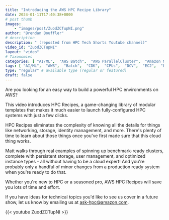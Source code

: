 ```yaml
---
title: "Introducing the AWS HPC Recipe Library"
date: 2024-01-11T17:40:38+0000
# post thumb
images:
    - "images/post/ZuodZCTupNI.png"
author: "Brendan Bouffler"
# description
description: " (reposted from HPC Tech Shorts Youtube channel)"
video_id: "ZuodZCTupNI"
layout: "video"
# Taxonomies
categories: [ "AI/ML",  "AWS Batch",  "AWS ParallelCluster",  "Amazon NICE DCV",  "Elastic Fabric Adapter",  "Life Sciences", ]
tags: [ "AI/ML",  "AWS",  "Batch",  "CDK",  "CPUs",  "DCV",  "EC2",  "EFA",  "GPUs",  "HPC",  "HPC recipe library",  "High Performance Computing",  "IaC",  "Lustre",  "MPI",  "NCCL",  "ParallelCluster",  "Schedulers",  "Storage",  "autoscaling",  "aws batch",  "bioinformatics",  "cloud computing",  "cloudFormation",  "cloudformation",  "elastic",  "elastic fabric adapter",  "hpc instances",  "hpc recipes",  "infiniband",  "infrastructure as code",  "job scheduling",  "scientific computing",  "supercomputing",  "technical computing",  "tightly-coupled",  "virtualization",  "vizualization",  "techshorts", ]
type: "regular" # available type (regular or featured)
draft: false
---
```


Are you looking for an easy way to build a powerful HPC environments on AWS?

This video introduces HPC Recipes, a game-changing library of modular templates that makes it much easier to launch fully-configured HPC systems with just a few clicks.

HPC Recipes eliminates the complexity of knowing all the details for things like networking, storage, identity management, and more. There's plenty of time to learn about those things once you've first made sure that this cloud thing works.

Matt walks through real examples of spinning up benchmark-ready clusters, complete with persistent storage, user management, and optimized instance types - all without having to be a cloud expert! And you're probably only a handful of minor changes from a production ready system when you're ready to do that.

Whether you're new to HPC or a seasoned pro, AWS HPC Recipes will save you lots of time and effort.

If you have ideas for technical topics you'd like to see us cover in a future show, let us know by emailing us at ask-hpc@amazon.com.

{{< youtube ZuodZCTupNI >}}
